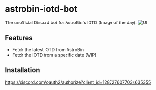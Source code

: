 # astrobin-iotd-bot
The unofficial Discord bot for AstroBin's IOTD (Image of the day).
![UI](https://imgur.com/a/V5LKmN8)

## Features
- Fetch the latest IOTD from AstroBin
- Fetch the IOTD from a specific date (WIP)

## Installation
https://discord.com/oauth2/authorize?client_id=1287276077034635355 

